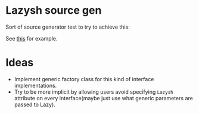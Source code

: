 # Lazysh source gen

Sort of source generator test to try to achieve this:

See [this](Usage/Program.cs) for example.

# Ideas

* Implement generic factory class for this kind of interface implementations.
* Try to be more implicit by allowing users avoid specifying `Lazysh` attribute on every interface(maybe just use what generic parameters are passed to Lazy).
